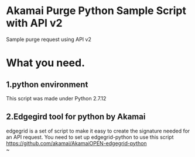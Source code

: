 # Akamai Purge Python Sample Script with API v2
Sample purge request using API v2

# What you need.
## 1.python environment 
This script was made under Python 2.7.12 
 
## 2.Edgegird tool for python by Akamai 
edgegrid is a set of script to make it easy to create the signature needed for an API request. 
You need to set up edgegrid-python to use this script 
https://github.com/akamai/AkamaiOPEN-edgegrid-python                                                                                                                                                                           
~                                                                                                
